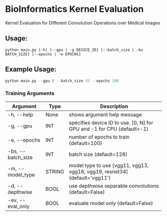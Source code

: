 # BioInformatics Kernel Evaluation
Kernel Evaluation for Different Convolution Operations over Medical Images

## Usage:
```
python main.py [-h] [--gpu | -g DEVICE_ID] [--batch_size | -bs BATCH_SIZE] [--epochs | -e EPOCHS]
```

## Example Usage:
```python
python main.py --gpu 0 --batch_size 32 --epochs 100
```

### Training Arguments
| Argument | Type | Description |
|----------|------|-------------|
| -h, --help | None | shows argument help message |
| -g, --gpu | INT | specifies device ID to use. [0, N] for GPU and -1 for CPU (default=-1)
| -e, --epochs | INT | number of epochs to train (default=100) | 
| -bs, --batch_size | INT | batch size (default=128) |
| -m, --model_type | STRING | model type to use [vgg11, vgg13, vgg16, vgg19, resnet34] (default='vgg11') |
| -d, --depthwise | BOOL | use depthwise separable convolutions (default=False) |
| -ev, --eval_only | BOOL | evaluate model only (default=False) |